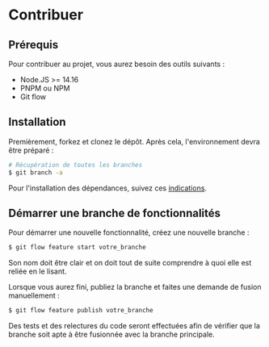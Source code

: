 # Contribuer

## Prérequis

Pour contribuer au projet, vous aurez besoin des outils suivants :

- Node.JS >= 14.16
- PNPM ou NPM
- Git flow


## Installation

Premièrement, forkez et clonez le dépôt. Après cela, l'environnement devra être préparé :

```sh
# Récupération de toutes les branches
$ git branch -a
```

Pour l'installation des dépendances, suivez ces [indications](./README.md#dépendances).

## Démarrer une branche de fonctionnalités

Pour démarrer une nouvelle fonctionnalité, créez une nouvelle branche :

```sh
$ git flow feature start votre_branche
```

Son nom doit être clair et on doit tout de suite comprendre à quoi elle est reliée en le lisant.

Lorsque vous aurez fini, publiez la branche et faites une demande de fusion manuellement :

```sh
$ git flow feature publish votre_branche
```

Des tests et des relectures du code seront effectuées afin de vérifier que la branche soit apte à être fusionnée avec la branche principale.
